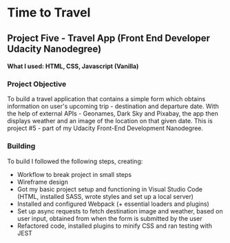 # Time to Travel 

## Project Five - Travel App (Front End Developer Udacity Nanodegree)
#### What I used: HTML, CSS, Javascript (Vanilla)

### Project Objective
To build a travel application that contains a simple form which obtains information on user's upcoming trip - destination and departure date. With the help of external APIs - Geonames, Dark Sky and Pixabay, the app then displays weather and an image of the location on that given date. This is project #5 - part of my Udacity Front-End Development Nanodegree.

### Building
To build I followed the following steps, creating: 

* Workflow to break project in small steps
* Wireframe design
* Got my basic project setup and functioning in Visual Studio Code (HTML, installed SASS, wrote styles and set up a local server)
* Installed and configured Webpack (+ essential loaders and plugins)
* Set up async requests to fetch destination image and weather, based on user input, obtained from when the form is submitted by the user
* Refactored code, installed plugins to minify CSS and ran testing with JEST 

